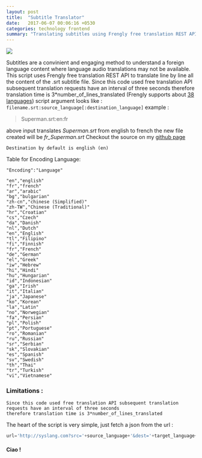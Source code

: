 ```yaml
---
layout: post
title:  "Subtitle Translator"
date:   2017-06-07 00:06:16 +0530
categories: technology frontend
summary: "Translating subtitles using Frengly free translation REST API"
---
```


![](http://sugarfx.tv/info/subtitles/info_subtitles_sm.jpg)

Subtitles are a convinient and engaging method to understand a  foreign language content where language audio translations may not be available.
This script uses Frengly free translation REST API to translate line by line all the content of the .srt subtitle file. Since this code used free translation API subsequent translation requests have an interval of three seconds therefore translation time is 3*number_of_lines_translated (Frengly supports about [38 languages](http://www.frengly.com/api))
script argument  looks like : `filename.srt:source_language[:destination_language]`
      example :
> Superman.srt:en:fr

  above input translates *Superman.srt* from english to french the new file created will be *fr_Superman.srt*
Checkout the source on my [github page](https://github.com/prakashydv/SRTtranslate)

	Destination by default is english (en)

Table for Encoding Language:

	"Encoding":"Language"

	"en","english"
	"fr","french"
	"ar","arabic"
	"bg","bulgarian"
	"zh-cn","chinese (Simplified)"
	"zh-TW","Chinese (Traditional)"
	"hr","Croatian"
	"cs","Czech"
	"da","Danish"
	"nl","Dutch"
	"en","English"
	"tl","Filipino"
	"fi","Finnish"
	"fr","French"
	"de","German"
	"el","Greek"
	"iw","Hebrew"
	"hi","Hindi"
	"hu","Hungarian"
	"id","Indonesian"
	"ga","Irish"
	"it","Italian"
	"ja","Japanese"
	"ko","Korean"
	"la","Latin"
	"no","Norwegian"
	"fa","Persian"
	"pl","Polish"
	"pt","Portuguese"
	"ro","Romanian"
	"ru","Russian"
	"sr","Serbian"
	"sk","Slovakian"
	"es","Spanish"
	"sv","Swedish"
	"th","Thai"
	"tr","Turkish"
	"vi","Vietnamese"

### Limitations :
	Since this code used free translation API subsequent translation requests have an interval of three seconds
	therefore translation time is 3*number_of_lines_translated

The heart of the script is very simple, just fetch a json from the url :
```py
url='http://syslang.com?src='+source_language+'&dest='+target_language+'+&text='+MESSAGETOTRANSLATE.replace(' ','+')+'&email=YOUREMAIL@ADDRESS.com&password=yourpassword&outformat=json'
```

#### Ciao !
